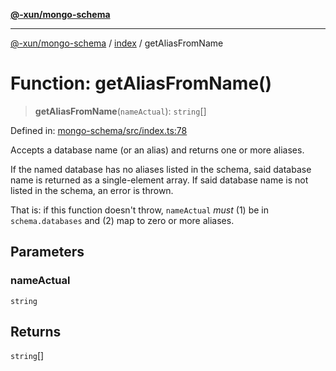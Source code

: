 [**@-xun/mongo-schema**](../../README.md)

***

[@-xun/mongo-schema](../../README.md) / [index](../README.md) / getAliasFromName

# Function: getAliasFromName()

> **getAliasFromName**(`nameActual`): `string`[]

Defined in: [mongo-schema/src/index.ts:78](https://github.com/Xunnamius/mongo-utils/blob/e660bab1cfa1635b90c350f428af902be0cc655f/packages/mongo-schema/src/index.ts#L78)

Accepts a database name (or an alias) and returns one or more aliases.

If the named database has no aliases listed in the schema, said database name
is returned as a single-element array. If said database name is not listed in
the schema, an error is thrown.

That is: if this function doesn't throw, `nameActual` _must_ (1) be in
`schema.databases` and (2) map to zero or more aliases.

## Parameters

### nameActual

`string`

## Returns

`string`[]
